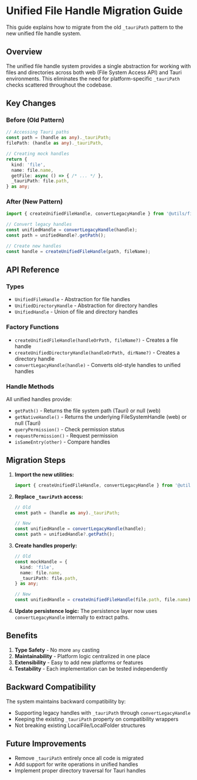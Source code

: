 # Unified File Handle Migration Guide

This guide explains how to migrate from the old `_tauriPath` pattern to the new unified file handle system.

## Overview

The unified file handle system provides a single abstraction for working with files and directories across both web (File System Access API) and Tauri environments. This eliminates the need for platform-specific `_tauriPath` checks scattered throughout the codebase.

## Key Changes

### Before (Old Pattern)
```typescript
// Accessing Tauri paths
const path = (handle as any)._tauriPath;
filePath: (handle as any)._tauriPath,

// Creating mock handles
return {
  kind: 'file',
  name: file.name,
  getFile: async () => { /* ... */ },
  _tauriPath: file.path,
} as any;
```

### After (New Pattern)
```typescript
import { createUnifiedFileHandle, convertLegacyHandle } from '@utils/file-handle';

// Convert legacy handles
const unifiedHandle = convertLegacyHandle(handle);
const path = unifiedHandle?.getPath();

// Create new handles
const handle = createUnifiedFileHandle(path, fileName);
```

## API Reference

### Types

- `UnifiedFileHandle` - Abstraction for file handles
- `UnifiedDirectoryHandle` - Abstraction for directory handles
- `UnifiedHandle` - Union of file and directory handles

### Factory Functions

- `createUnifiedFileHandle(handleOrPath, fileName?)` - Creates a file handle
- `createUnifiedDirectoryHandle(handleOrPath, dirName?)` - Creates a directory handle
- `convertLegacyHandle(handle)` - Converts old-style handles to unified handles

### Handle Methods

All unified handles provide:
- `getPath()` - Returns the file system path (Tauri) or null (web)
- `getNativeHandle()` - Returns the underlying FileSystemHandle (web) or null (Tauri)
- `queryPermission()` - Check permission status
- `requestPermission()` - Request permission
- `isSameEntry(other)` - Compare handles

## Migration Steps

1. **Import the new utilities:**
   ```typescript
   import { createUnifiedFileHandle, convertLegacyHandle } from '@utils/file-handle';
   ```

2. **Replace `_tauriPath` access:**
   ```typescript
   // Old
   const path = (handle as any)._tauriPath;
   
   // New
   const unifiedHandle = convertLegacyHandle(handle);
   const path = unifiedHandle?.getPath();
   ```

3. **Create handles properly:**
   ```typescript
   // Old
   const mockHandle = {
     kind: 'file',
     name: file.name,
     _tauriPath: file.path,
   } as any;
   
   // New
   const unifiedHandle = createUnifiedFileHandle(file.path, file.name);
   ```

4. **Update persistence logic:**
   The persistence layer now uses `convertLegacyHandle` internally to extract paths.

## Benefits

1. **Type Safety** - No more `any` casting
2. **Maintainability** - Platform logic centralized in one place
3. **Extensibility** - Easy to add new platforms or features
4. **Testability** - Each implementation can be tested independently

## Backward Compatibility

The system maintains backward compatibility by:
- Supporting legacy handles with `_tauriPath` through `convertLegacyHandle`
- Keeping the existing `_tauriPath` property on compatibility wrappers
- Not breaking existing LocalFile/LocalFolder structures

## Future Improvements

- Remove `_tauriPath` entirely once all code is migrated
- Add support for write operations in unified handles
- Implement proper directory traversal for Tauri handles